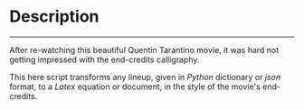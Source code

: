 # Description

---
After re-watching this beautiful Quentin Tarantino movie, it was hard not 
getting impressed with the end-credits calligraphy.

This here script transforms any lineup, given in *Python* dictionary or *json*
format, to a *Latex* equation or document, in the style of the movie's 
end-credits.